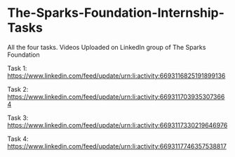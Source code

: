 # The-Sparks-Foundation-Internship-Tasks
All the four tasks. Videos Uploaded on LinkedIn group of The Sparks Foundation

Task 1:
https://www.linkedin.com/feed/update/urn:li:activity:6693116825191899136

Task 2:
https://www.linkedin.com/feed/update/urn:li:activity:6693117039353073664

Task 3:
https://www.linkedin.com/feed/update/urn:li:activity:6693117330219646976

Task 4:
https://www.linkedin.com/feed/update/urn:li:activity:6693117746357538817
